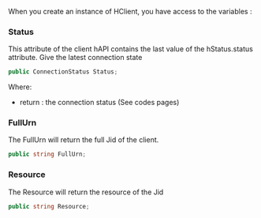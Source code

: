 When you create an instance of HClient, you have access to the variables :


### Status

This attribute of the client hAPI contains the last value of the hStatus.status attribute. 
Give the latest connection state

```c#
public ConnectionStatus Status;
```
Where:
* return : the connection status (See codes pages)

### FullUrn
The FullUrn will return the full Jid of the client.
```c#
public string FullUrn;
```

### Resource
The Resource will return the resource of the Jid
```c#
public string Resource;
```
